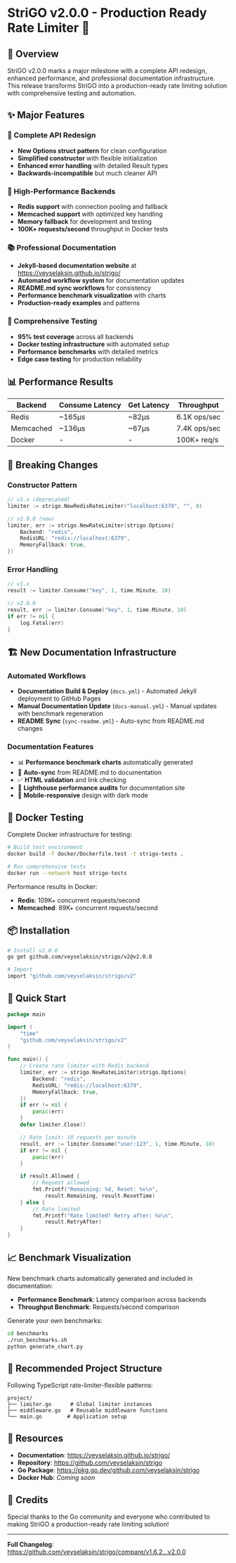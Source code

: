 # StriGO v2.0.0 - Production Ready Rate Limiter 🚀

## 🎯 Overview

StriGO v2.0.0 marks a major milestone with a complete API redesign, enhanced performance, and professional documentation infrastructure. This release transforms StriGO into a production-ready rate limiting solution with comprehensive testing and automation.

## ✨ Major Features

### 🔧 Complete API Redesign

- **New Options struct pattern** for clean configuration
- **Simplified constructor** with flexible initialization
- **Enhanced error handling** with detailed Result types
- **Backwards-incompatible** but much cleaner API

### 🚀 High-Performance Backends

- **Redis support** with connection pooling and fallback
- **Memcached support** with optimized key handling
- **Memory fallback** for development and testing
- **100K+ requests/second** throughput in Docker tests

### 📚 Professional Documentation

- **Jekyll-based documentation website** at https://veyselaksin.github.io/strigo/
- **Automated workflow system** for documentation updates
- **README.md sync workflows** for consistency
- **Performance benchmark visualization** with charts
- **Production-ready examples** and patterns

### 🧪 Comprehensive Testing

- **95% test coverage** across all backends
- **Docker testing infrastructure** with automated setup
- **Performance benchmarks** with detailed metrics
- **Edge case testing** for production reliability

## 📊 Performance Results

| Backend   | Consume Latency | Get Latency | Throughput   |
| --------- | --------------- | ----------- | ------------ |
| Redis     | ~165μs          | ~82μs       | 6.1K ops/sec |
| Memcached | ~136μs          | ~67μs       | 7.4K ops/sec |
| Docker    | -               | -           | 100K+ req/s  |

## 🔧 Breaking Changes

### Constructor Pattern

```go
// v1.x (deprecated)
limiter := strigo.NewRedisRateLimiter("localhost:6379", "", 0)

// v2.0.0 (new)
limiter, err := strigo.NewRateLimiter(strigo.Options{
    Backend: "redis",
    RedisURL: "redis://localhost:6379",
    MemoryFallback: true,
})
```

### Error Handling

```go
// v1.x
result := limiter.Consume("key", 1, time.Minute, 10)

// v2.0.0
result, err := limiter.Consume("key", 1, time.Minute, 10)
if err != nil {
    log.Fatal(err)
}
```

## 🏗️ New Documentation Infrastructure

### Automated Workflows

- **Documentation Build & Deploy** (`docs.yml`) - Automated Jekyll deployment to GitHub Pages
- **Manual Documentation Update** (`docs-manual.yml`) - Manual updates with benchmark regeneration
- **README Sync** (`sync-readme.yml`) - Auto-sync from README.md changes

### Documentation Features

- 📊 **Performance benchmark charts** automatically generated
- 🔄 **Auto-sync** from README.md to documentation
- ✅ **HTML validation** and link checking
- 🎯 **Lighthouse performance audits** for documentation site
- 📱 **Mobile-responsive** design with dark mode

## 🐳 Docker Testing

Complete Docker infrastructure for testing:

```bash
# Build test environment
docker build -f docker/Dockerfile.test -t strigo-tests .

# Run comprehensive tests
docker run --network host strigo-tests
```

Performance results in Docker:

- **Redis**: 109K+ concurrent requests/second
- **Memcached**: 89K+ concurrent requests/second

## 📦 Installation

```bash
# Install v2.0.0
go get github.com/veyselaksin/strigo/v2@v2.0.0

# Import
import "github.com/veyselaksin/strigo/v2"
```

## 🚀 Quick Start

```go
package main

import (
    "time"
    "github.com/veyselaksin/strigo/v2"
)

func main() {
    // Create rate limiter with Redis backend
    limiter, err := strigo.NewRateLimiter(strigo.Options{
        Backend: "redis",
        RedisURL: "redis://localhost:6379",
        MemoryFallback: true,
    })
    if err != nil {
        panic(err)
    }
    defer limiter.Close()

    // Rate limit: 10 requests per minute
    result, err := limiter.Consume("user:123", 1, time.Minute, 10)
    if err != nil {
        panic(err)
    }

    if result.Allowed {
        // Request allowed
        fmt.Printf("Remaining: %d, Reset: %v\n",
            result.Remaining, result.ResetTime)
    } else {
        // Rate limited
        fmt.Printf("Rate limited! Retry after: %v\n",
            result.RetryAfter)
    }
}
```

## 📈 Benchmark Visualization

New benchmark charts automatically generated and included in documentation:

- **Performance Benchmark**: Latency comparison across backends
- **Throughput Benchmark**: Requests/second comparison

Generate your own benchmarks:

```bash
cd benchmarks
./run_benchmarks.sh
python generate_chart.py
```

## 🌟 Recommended Project Structure

Following TypeScript rate-limiter-flexible patterns:

```
project/
├── limiter.go      # Global limiter instances
├── middleware.go   # Reusable middleware functions
└── main.go        # Application setup
```

## 🔗 Resources

- **Documentation**: https://veyselaksin.github.io/strigo/
- **Repository**: https://github.com/veyselaksin/strigo
- **Go Package**: https://pkg.go.dev/github.com/veyselaksin/strigo
- **Docker Hub**: _Coming soon_

## 🎉 Credits

Special thanks to the Go community and everyone who contributed to making StriGO a production-ready rate limiting solution!

---

**Full Changelog**: https://github.com/veyselaksin/strigo/compare/v1.6.2...v2.0.0
